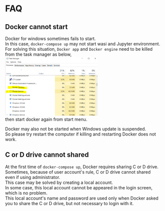 # FAQ

## Docker cannot start
Docker for windows sometimes fails to start.  
In this case, `docker-compose up` may not start wasi and Jupyter environment.  
For solving this situation, `Docker app` and `Docker engine` need to be killed from the task manager as below,  
<img src="./_static/imgs/docker_problem.png" alt="docker prb" title="dockerprb" width=300 />   
then start docker again from start menu.  

Docker may also not be started when Windows update is suspended.  
So please try restart the computer if killing and restarting Docker does not work.  

## C or D drive cannot shared
At the first time of `docker-compose up`, Docker requires sharing C or D drive.  
Sometimes, because of user account's rule, C or D drive cannot shared even if using administrator.  
This case may be solved by creating a local account.  
In some case, this local account cannot be appeared in the login screen, which is no problem.  
This local account's name and password are used only when Docker asked you to share the C or D drive, but not necessary to login with it.  

